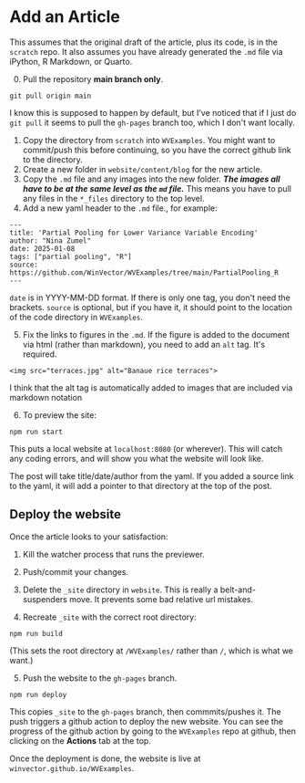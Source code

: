 # Add an Article

This assumes that the original draft of the article, plus its code, is in the `scratch` repo. It also assumes you have already generated the `.md` file via iPython, R Markdown, or Quarto.

0. Pull the repository **main branch only**.
```
git pull origin main
```
I know this is supposed to happen by default, but I've noticed that if I just do `git pull` it seems to pull the `gh-pages` branch too, which I don't want locally.

1. Copy the directory from `scratch` into `WVExamples`. You might want to commit/push this before continuing, so you have the correct github link to the directory.
2. Create a new folder in `website/content/blog` for the new article.
3. Copy the `.md` file and any images into the new folder. **_The images all have to be at the same level as the `md` file._** This means you have to pull any files in the `*_files` directory to the top level.
4. Add a new yaml header to the `.md` file., for example:

```
---
title: 'Partial Pooling for Lower Variance Variable Encoding'
author: "Nina Zumel"
date: 2025-01-08
tags: ["partial pooling", "R"]
source: https://github.com/WinVector/WVExamples/tree/main/PartialPooling_R
---
```

`date` is in YYYY-MM-DD format. If there is only one tag, you don't need the brackets. `source` is optional, but if you have it, it should point to the location of the code directory in `WVExamples`.

5. Fix the links to figures in the `.md`. If the figure is added to the document via html (rather than markdown), you need to add an `alt` tag. It's required.

```
<img src="terraces.jpg" alt="Banaue rice terraces">
```

I think that the alt tag is automatically added to images that are included via markdown notation

6. To preview the site:
```
npm run start
```

This puts a local website at `localhost:8080` (or wherever). This will catch any coding errors, and will show you what the website will look like.

The post will take title/date/author from the yaml. If you added a source link to the yaml, it will add a pointer to that directory at the top of the post.

## Deploy the website

Once the article looks to your satisfaction:

1. Kill the watcher process that runs the previewer. 

2. Push/commit your changes.

3. Delete the `_site` directory in `website`. This is really a belt-and-suspenders move. It prevents some bad relative url mistakes.

4. Recreate `_site` with the correct root directory:
```
npm run build
```

(This sets the root directory at `/WVExamples/` rather than `/`, which is what we want.)

5. Push the website to the `gh-pages` branch.
```
npm run deploy
```

This copies `_site` to the `gh-pages` branch, then commmits/pushes it. The push triggers a github action to deploy the new website. You can see the progress of the github action by going to the `WVExamples` repo at github, then clicking on the **Actions** tab at the top.

Once the deployment is done, the website is live at
`winvector.github.io/WVExamples`.